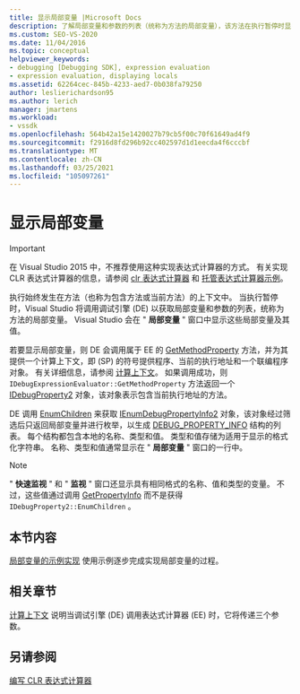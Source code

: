 ```yaml
---
title: 显示局部变量 |Microsoft Docs
description: 了解局部变量和参数的列表（统称为方法的局部变量），该方法在执行暂停时显示。
ms.custom: SEO-VS-2020
ms.date: 11/04/2016
ms.topic: conceptual
helpviewer_keywords:
- debugging [Debugging SDK], expression evaluation
- expression evaluation, displaying locals
ms.assetid: 62264cec-845b-4233-aed7-0b038fa79250
author: leslierichardson95
ms.author: lerich
manager: jmartens
ms.workload:
- vssdk
ms.openlocfilehash: 564b42a15e1420027b79cb5f00c70f61649ad4f9
ms.sourcegitcommit: f2916d8fd296b92cc402597d1d1eecda4f6cccbf
ms.translationtype: MT
ms.contentlocale: zh-CN
ms.lasthandoff: 03/25/2021
ms.locfileid: "105097261"
---
```

# <a name="display-locals"></a>显示局部变量
> [!IMPORTANT]
> 在 Visual Studio 2015 中，不推荐使用这种实现表达式计算器的方式。 有关实现 CLR 表达式计算器的信息，请参阅 [clr 表达式计算器](https://github.com/Microsoft/ConcordExtensibilitySamples/wiki/CLR-Expression-Evaluators) 和 [托管表达式计算器示例](https://github.com/Microsoft/ConcordExtensibilitySamples/wiki/Managed-Expression-Evaluator-Sample)。

 执行始终发生在方法（也称为包含方法或当前方法）的上下文中。 当执行暂停时，Visual Studio 将调用调试引擎 (DE) 以获取局部变量和参数的列表，统称为方法的局部变量。 Visual Studio 会在 " **局部变量** " 窗口中显示这些局部变量及其值。

 若要显示局部变量，则 DE 会调用属于 EE 的 [GetMethodProperty](../../extensibility/debugger/reference/idebugexpressionevaluator-getmethodproperty.md) 方法，并为其提供一个计算上下文，即 (SP) 的符号提供程序、当前的执行地址和一个联编程序对象。 有关详细信息，请参阅 [计算上下文](../../extensibility/debugger/evaluation-context.md)。 如果调用成功，则 `IDebugExpressionEvaluator::GetMethodProperty` 方法返回一个 [IDebugProperty2](../../extensibility/debugger/reference/idebugproperty2.md) 对象，该对象表示包含当前执行地址的方法。

 DE 调用 [EnumChildren](../../extensibility/debugger/reference/idebugproperty2-enumchildren.md) 来获取 [IEnumDebugPropertyInfo2](../../extensibility/debugger/reference/ienumdebugpropertyinfo2.md) 对象，该对象经过筛选后只返回局部变量并进行枚举，以生成 [DEBUG_PROPERTY_INFO](../../extensibility/debugger/reference/debug-property-info.md) 结构的列表。 每个结构都包含本地的名称、类型和值。 类型和值存储为适用于显示的格式化字符串。 名称、类型和值通常显示在 " **局部变量** " 窗口的一行中。

> [!NOTE]
> " **快速监视** " 和 " **监视** " 窗口还显示具有相同格式的名称、值和类型的变量。 不过，这些值通过调用 [GetPropertyInfo](../../extensibility/debugger/reference/idebugproperty2-getpropertyinfo.md) 而不是获得 `IDebugProperty2::EnumChildren` 。

## <a name="in-this-section"></a>本节内容
 [局部变量的示例实现](../../extensibility/debugger/sample-implementation-of-locals.md) 使用示例逐步完成实现局部变量的过程。

## <a name="related-sections"></a>相关章节
 [计算上下文](../../extensibility/debugger/evaluation-context.md) 说明当调试引擎 (DE) 调用表达式计算器 (EE) 时，它将传递三个参数。

## <a name="see-also"></a>另请参阅
 [编写 CLR 表达式计算器](../../extensibility/debugger/writing-a-common-language-runtime-expression-evaluator.md)
